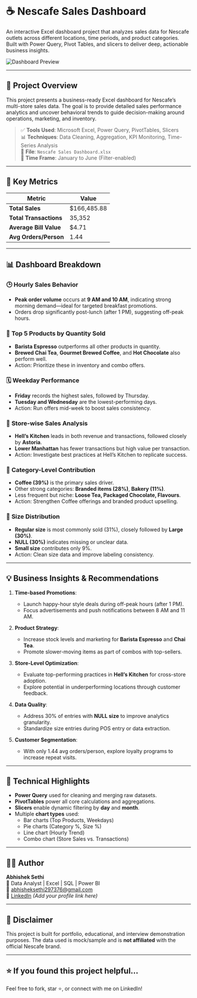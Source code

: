 # ☕ Nescafe Sales Dashboard

An interactive Excel dashboard project that analyzes sales data for Nescafe outlets across different locations, time periods, and product categories. Built with Power Query, Pivot Tables, and slicers to deliver deep, actionable business insights.

![Dashboard Preview](25ccd83a-85f6-4d6d-9d92-aa0afb3ba454.png)

---

## 📌 Project Overview

This project presents a business-ready Excel dashboard for Nescafe’s multi-store sales data. The goal is to provide detailed sales performance analytics and uncover behavioral trends to guide decision-making around operations, marketing, and inventory.

> ✅ **Tools Used**: Microsoft Excel, Power Query, PivotTables, Slicers  
> 📊 **Techniques**: Data Cleaning, Aggregation, KPI Monitoring, Time-Series Analysis  
> 📂 **File**: `Nescafe Sales Dashboard.xlsx`  
> 📅 **Time Frame**: January to June (Filter-enabled)

---

## 🧾 Key Metrics

| Metric                  | Value         |
|------------------------|---------------|
| **Total Sales**        | $166,485.88   |
| **Total Transactions** | 35,352        |
| **Average Bill Value** | $4.71         |
| **Avg Orders/Person**  | 1.44          |

---

## 📊 Dashboard Breakdown

### 🕒 **Hourly Sales Behavior**
- **Peak order volume** occurs at **9 AM and 10 AM**, indicating strong morning demand—ideal for targeted breakfast promotions.
- Orders drop significantly post-lunch (after 1 PM), suggesting off-peak hours.

### 🧃 **Top 5 Products by Quantity Sold**
- **Barista Espresso** outperforms all other products in quantity.
- **Brewed Chai Tea**, **Gourmet Brewed Coffee**, and **Hot Chocolate** also perform well.
- Action: Prioritize these in inventory and combo offers.

### 🗓️ **Weekday Performance**
- **Friday** records the highest sales, followed by Thursday.
- **Tuesday and Wednesday** are the lowest-performing days.
- Action: Run offers mid-week to boost sales consistency.

### 🏪 **Store-wise Sales Analysis**
- **Hell’s Kitchen** leads in both revenue and transactions, followed closely by **Astoria**.
- **Lower Manhattan** has fewer transactions but high value per transaction.
- Action: Investigate best practices at Hell’s Kitchen to replicate success.

### 🧁 **Category-Level Contribution**
- **Coffee (39%)** is the primary sales driver.
- Other strong categories: **Branded items (28%)**, **Bakery (11%)**.
- Less frequent but niche: **Loose Tea, Packaged Chocolate, Flavours**.
- Action: Strengthen Coffee offerings and branded product upselling.

### 🧯 **Size Distribution**
- **Regular size** is most commonly sold (31%), closely followed by **Large (30%)**.
- **NULL (30%)** indicates missing or unclear data.
- **Small size** contributes only 9%.
- Action: Clean size data and improve labeling consistency.

---

## 💡 Business Insights & Recommendations

1. **Time-based Promotions**:
   - Launch happy-hour style deals during off-peak hours (after 1 PM).
   - Focus advertisements and push notifications between 8 AM and 11 AM.

2. **Product Strategy**:
   - Increase stock levels and marketing for **Barista Espresso** and **Chai Tea**.
   - Promote slower-moving items as part of combos with top-sellers.

3. **Store-Level Optimization**:
   - Evaluate top-performing practices in **Hell’s Kitchen** for cross-store adoption.
   - Explore potential in underperforming locations through customer feedback.

4. **Data Quality**:
   - Address 30% of entries with **NULL size** to improve analytics granularity.
   - Standardize size entries during POS entry or data extraction.

5. **Customer Segmentation**:
   - With only 1.44 avg orders/person, explore loyalty programs to increase repeat visits.

---

## 🧰 Technical Highlights

- **Power Query** used for cleaning and merging raw datasets.
- **PivotTables** power all core calculations and aggregations.
- **Slicers** enable dynamic filtering by **day** and **month**.
- Multiple **chart types** used:
  - Bar charts (Top Products, Weekdays)
  - Pie charts (Category %, Size %)
  - Line chart (Hourly Trend)
  - Combo chart (Store Sales vs. Transactions)

---

## 👨‍💼 Author

**Abhishek Sethi**  
🎯 Data Analyst | Excel | SQL | Power BI  
📧 abhisheksethi297376@gmail.com  
🔗 [LinkedIn](https://www.linkedin.com/) *(Add your profile link here)*

---

## 📌 Disclaimer

This project is built for portfolio, educational, and interview demonstration purposes. The data used is mock/sample and is **not affiliated** with the official Nescafe brand.

---

## ⭐️ If you found this project helpful…

Feel free to fork, star ⭐, or connect with me on LinkedIn!

